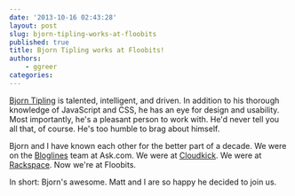 ```yaml
---
date: '2013-10-16 02:43:28'
layout: post
slug: bjorn-tipling-works-at-floobits
published: true
title: Bjorn Tipling works at Floobits!
authors:
    - ggreer
categories:
---
```


[Bjorn Tipling](https://github.com/btipling) is talented, intelligent, and driven. In addition to his thorough knowledge of JavaScript and CSS, he has an eye for design and usability. Most importantly, he's a pleasant person to work with. He'd never tell you all that, of course. He's too humble to brag about himself.

Bjorn and I have known each other for the better part of a decade. We were on the [Bloglines](http://en.wikipedia.org/wiki/Bloglines) team at Ask.com. We were at [Cloudkick](http://en.wikipedia.org/wiki/Cloudkick). We were at [Rackspace](http://www.rackspace.com/). Now we're at Floobits.

In short: Bjorn's awesome. Matt and I are so happy he decided to join us.
